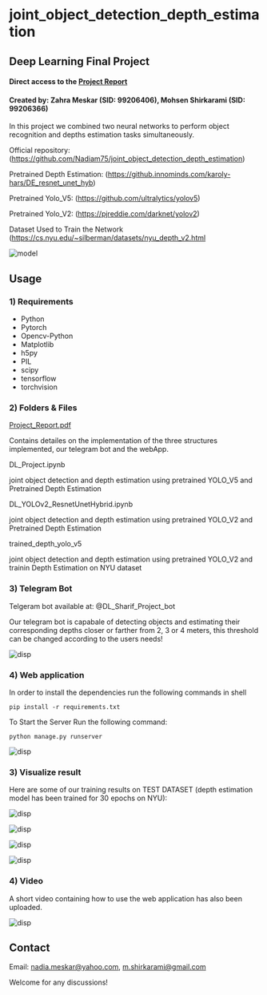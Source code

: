 # joint_object_detection_depth_estimation
## Deep Learning Final Project     
#### Direct access to the [Project Report](https://github.com/Nadiam75/joint_object_detection_depth_estimation/blob/main/Project_Report.pdf)

#### Created by: Zahra Meskar (SID: 99206406), Mohsen Shirkarami (SID: 99206366)

In this project we combined two neural networks to perform object recognition and depths estimation tasks simultaneously.

Official repository:            (https://github.com/Nadiam75/joint_object_detection_depth_estimation)

Pretrained Depth Estimation:    (https://github.innominds.com/karoly-hars/DE_resnet_unet_hyb)

Pretrained Yolo_V5:             (https://github.com/ultralytics/yolov5)

Pretrained Yolo_V2:             (https://pjreddie.com/darknet/yolov2)

Dataset Used to Train the Network (https://cs.nyu.edu/~silberman/datasets/nyu_depth_v2.html


![model](pictures/indoor.png)

## Usage

### 1) Requirements

- Python
- Pytorch
- Opencv-Python
- Matplotlib
- h5py
- PIL
- scipy
- tensorflow
- torchvision



### 2) Folders & Files


  [Project_Report.pdf](https://github.com/Nadiam75/joint_object_detection_depth_estimation/blob/main/Project_Report.pdf)
  
  Contains detailes on the implementation of the three structures implemented, our telegram bot and the webApp. 
  
  
  DL_Project.ipynb      
  
  joint object detection and depth estimation using pretrained YOLO_V5 and Pretrained Depth Estimation 
  
  DL_YOLOv2_ResnetUnetHybrid.ipynb     
  
  joint object detection and depth estimation using pretrained YOLO_V2  and Pretrained Depth Estimation
  
  trained_depth_yolo_v5        
  
  joint object detection and depth estimation using pretrained YOLO_V2  and trainin Depth Estimation on NYU dataset
  
  

### 3) Telegram Bot

Telgeram bot available at: @DL_Sharif_Project_bot

Our telegram bot is capabale of detecting objects and estimating their corresponding depths closer or farther from 2, 3 or 4 meters, this threshold can be changed according to the users needs!

![disp](pictures/7.jpg)

### 4) Web application

In order to install the dependencies run the following commands in shell

``` shell
pip install -r requirements.txt
```


To Start the Server Run the following command:
``` shell
python manage.py runserver
```
![disp](pictures/6.jpg)

### 3) Visualize result



Here are some of our training results on TEST DATASET (depth estimation model has been trained for 30 epochs on NYU):

<!-- // ![disp](pictures/indoor.png)
 -->

![disp](pictures/1.jpg)

<!-- ![disp](pictures/2.jpg)
 -->
![disp](pictures/3.jpg)

![disp](pictures/4.jpg)

![disp](pictures/5.jpg)


### 4) Video

A short video containing how to use the web application has also been uploaded.


![disp](pictures/Depth_Estimation_WEBAPP.gif)


## Contact

Email: nadia.meskar@yahoo.com, m.shirkarami@gmail.com

Welcome for any discussions! 

